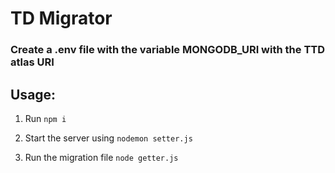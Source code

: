 # TD Migrator


### Create a .env file with the variable MONGODB_URI with the TTD atlas URI

## Usage:

1. Run ```npm i```

2. Start the server using  ```nodemon setter.js```

3. Run the migration file ```node getter.js```

